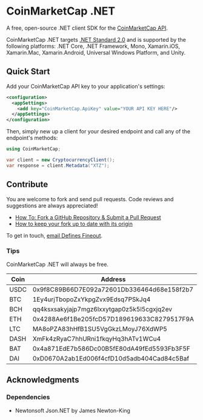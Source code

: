 # CoinMarketCap .NET
A free, open-source .NET client SDK for the [CoinMarketCap API](https://coinmarketcap.com/api/).

CoinMarketCap .NET targets [.NET Standard 2.0](https://docs.microsoft.com/en-us/dotnet/standard/net-standard) and is supported by the following platforms: .NET Core, .NET Framework, Mono, Xamarin.iOS, Xamarin.Mac, Xamarin.Android, Universal Windows Platform, and Unity.

## Quick Start
Add your CoinMarketCap API key to your application's settings:

```xml
<configuration>
  <appSettings>
    <add key="CoinMarketCap.ApiKey" value="YOUR API KEY HERE"/>
  </appSettings>
</configuration>
```

Then, simply new up a client for your desired endpoint and call any of the endpoint's methods:

```c#
using CoinMarketCap;

var client = new CryptocurrencyClient();
var response = client.Metadata("XTZ");
```

## Contribute
You are welcome to fork and send pull requests. Code reviews and suggestions are always appreciated!

* [How To: Fork a GitHub Repository & Submit a Pull Request](https://jarv.is/notes/how-to-pull-request-fork-github/)
* [How to keep your fork up to date with its origin](https://about.gitlab.com/blog/2016/12/01/how-to-keep-your-fork-up-to-date-with-its-origin/)

To get in touch, [email Defines Fineout](mailto:dustin.fineout@gmail.com).

### Tips
CoinMarketCap .NET will always be free.

| Coin | Address                                    |
| ---- | ------------------------------------------ |
| USDC | 0x9f8C89B66D7E092a72601Db336464d68e158f2b7 |
| BTC  | 1Ey4urjTbopoZxYkpgZvx9Edsq7PSkJq4          |
| BCH  | qq4ksxsakyjajp7mgz6lxxytgap0z5k5l5cgxjq2ev |
| ETH  | 0x4288Ae6f1Be205fcD57D189619633C8279517F9A |
| LTC  | MA8oPZA83hHfB1SU5VgGkzLMoyJ76XdWP5         |
| DASH | XmFk4zRyaC7hhURni1fkqyHq3hATv1WCu4         |
| BAT  | 0x4a871EdE7b586Dc00B5fE80dA49fEd5593Fb3F5F |
| DAI  | 0xD0670A2ab1Ed006f4cfD10d5adb404Cad84c5Baf |


## Acknowledgments

### Dependencies

* Newtonsoft Json.NET by James Newton-King
